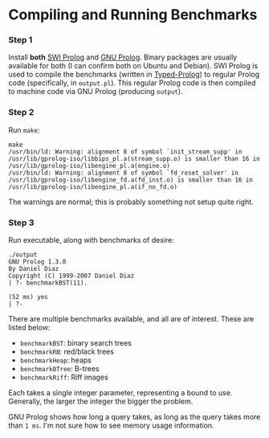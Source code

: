 # Compiling and Running Benchmarks #

### Step 1 ###

Install **both** [SWI Prolog](http://www.swi-prolog.org/) and [GNU Prolog](http://www.gprolog.org/).
Binary packages are usually available for both (I can confirm both on Ubuntu and Debian).
SWI Prolog is used to compile the benchmarks (written in [Typed-Prolog](https://github.com/kyledewey/typed-prolog)) to regular Prolog code (specifically, in `output.pl`).
This regular Prolog code is then compiled to machine code via GNU Prolog (producing `output`).

### Step 2 ###

Run `make`:

```console
make
/usr/bin/ld: Warning: alignment 8 of symbol `init_stream_supp' in /usr/lib/gprolog-iso/libbips_pl.a(stream_supp.o) is smaller than 16 in /usr/lib/gprolog-iso/libengine_pl.a(engine.o)
/usr/bin/ld: Warning: alignment 8 of symbol `fd_reset_solver' in /usr/lib/gprolog-iso/libengine_fd.a(fd_inst.o) is smaller than 16 in /usr/lib/gprolog-iso/libengine_pl.a(if_no_fd.o)
```

The warnings are normal; this is probably something not setup quite right.

### Step 3 ###

Run executable, along with benchmarks of desire:

```console
./output
GNU Prolog 1.3.0
By Daniel Diaz
Copyright (C) 1999-2007 Daniel Diaz
| ?- benchmarkBST(11).

(52 ms) yes
| ?- 
```

There are multiple benchmarks available, and all are of interest.
These are listed below:

- `benchmarkBST`: binary search trees
- `benchmarkRB`: red/black trees
- `benchmarkHeap`: heaps
- `benchmarkBTree`: B-trees
- `benchmarkRiff`: Riff images

Each takes a single integer parameter, representing a bound to use.
Generally, the larger the integer the bigger the problem.

GNU Prolog shows how long a query takes, as long as the query takes more than `1 ms`.
I'm not sure how to see memory usage information.

